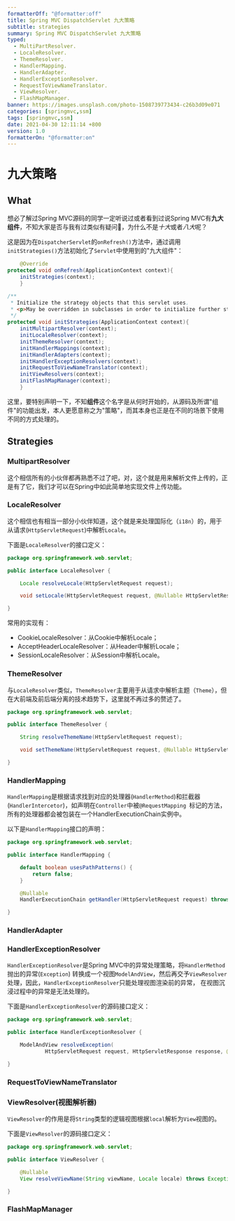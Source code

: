 ```yaml
---
formatterOff: "@formatter:off"
title: Spring MVC DispatchServlet 九大策略
subtitle: strategies 
summary: Spring MVC DispatchServlet 九大策略
typed:
  - MultiPartResolver.
  - LocaleResolver.
  - ThemeResolver.
  - HandlerMapping.
  - HandlerAdapter.
  - HandlerExceptionResolver.
  - RequestToViewNameTranslator.
  - ViewResolver.
  - FlashMapManager.
banner: https://images.unsplash.com/photo-1508739773434-c26b3d09e071
categories: [springmvc,ssm]
tags: [springmvc,ssm] 
date: 2021-04-30 12:11:14 +800 
version: 1.0
formatterOn: "@formatter:on"
---
```


# 九大策略

## What

想必了解过Spring MVC源码的同学一定听说过或者看到过说Spring MVC有**九大组件**，不知大家是否与我有过类似有疑问🤔️，为什么不是*十大*或者*八大*呢？

这是因为在`DispatcherServlet`的`onRefresh()`方法中，通过调用`initStrategies()`方法初始化了`Servlet`中使用到的"九大组件"：

```java
    @Override
protected void onRefresh(ApplicationContext context){
    initStrategies(context);
    }

/**
 * Initialize the strategy objects that this servlet uses.
 * <p>May be overridden in subclasses in order to initialize further strategy objects.
 */
protected void initStrategies(ApplicationContext context){
    initMultipartResolver(context);
    initLocaleResolver(context);
    initThemeResolver(context);
    initHandlerMappings(context);
    initHandlerAdapters(context);
    initHandlerExceptionResolvers(context);
    initRequestToViewNameTranslator(context);
    initViewResolvers(context);
    initFlashMapManager(context);
    }
```

这里，要特别声明一下，不知**组件**这个名字是从何时开始的，从源码及所谓"组件"的功能出发，本人更愿意称之为"策略"，而其本身也正是在不同的场景下使用不同的方式处理的。

## Strategies

### MultipartResolver

这个相信所有的小伙伴都再熟悉不过了吧，对，这个就是用来解析文件上传的，正是有了它，我们才可以在Spring中如此简单地实现文件上传功能。

### LocaleResolver

这个相信也有相当一部分小伙伴知道，这个就是来处理国际化（`i18n`）的，用于从请求(`HttpServletRequest`)中解析`Locale`。

下面是`LocaleResolver`的接口定义：

```java
package org.springframework.web.servlet;

public interface LocaleResolver {

    Locale resolveLocale(HttpServletRequest request);

    void setLocale(HttpServletRequest request, @Nullable HttpServletResponse response, @Nullable Locale locale);

}
```

常用的实现有：

* CookieLocaleResolver：从Cookie中解析Locale；
* AcceptHeaderLocaleResolver：从Header中解析Locale；
* SessionLocaleResolver：从Session中解析Locale。

### ThemeResolver

与`LocaleResolver`类似，`ThemeResolver`主要用于从请求中解析主题（`Theme`），但在大前端及前后端分离的技术趋势下，这里就不再过多的赘述了。

```java
package org.springframework.web.servlet;

public interface ThemeResolver {

    String resolveThemeName(HttpServletRequest request);

    void setThemeName(HttpServletRequest request, @Nullable HttpServletResponse response, @Nullable String themeName);

}
```

### HandlerMapping

`HandlerMapping`是根据请求找到对应的处理器(`HandlerMethod`)和拦截器(`HandlerIntercetor`)，如声明在`Controller`中被`@RequestMapping
`标记的方法，所有的处理器都会被包装在一个HandlerExecutionChain实例中。

以下是`HandlerMapping`接口的声明：

```java
package org.springframework.web.servlet;

public interface HandlerMapping {

    default boolean usesPathPatterns() {
        return false;
    }

    @Nullable
    HandlerExecutionChain getHandler(HttpServletRequest request) throws Exception;

}
```

### HandlerAdapter

### HandlerExceptionResolver

`HandlerExceptionResolver`是Spring MVC中的异常处理策略，将`HandlerMethod`抛出的异常(`Exception`)
转换成一个视图`ModelAndView`，然后再交予`ViewResolver`处理，因此，`HandlerExceptionResolver`只能处理视图渲染前的异常，
在视图沉浸过程中的异常是无法处理的。

下面是`HandlerExceptionResolver`的源码接口定义：

```java
package org.springframework.web.servlet;

public interface HandlerExceptionResolver {

	ModelAndView resolveException(
			HttpServletRequest request, HttpServletResponse response, @Nullable Object handler, Exception ex);

}
```

### RequestToViewNameTranslator

### ViewResolver(视图解析器)

`ViewResolver`的作用是将`String`类型的逻辑视图根据`local`解析为`View`视图的。

下面是`ViewResolver`的源码接口定义：

```java
package org.springframework.web.servlet;

public interface ViewResolver {

    @Nullable
    View resolveViewName(String viewName, Locale locale) throws Exception;

}
```

### FlashMapManager